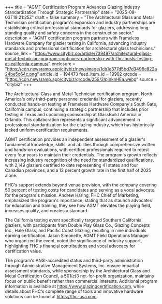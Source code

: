 +++
title = "AGMT Certification Program Advances Glazing Industry Standardization Through Strategic Partnership"
date = "2025-09-03T19:21:25Z"
draft = false
summary = "The Architectural Glass and Metal Technician certification program's expansion and industry partnerships are establishing critical professional standards for glaziers, addressing long-standing quality and safety concerns in the construction sector."
description = "AGMT certification program partners with Frameless Hardware Company for glazier testing in California, advancing industry standards and professional certification for architectural glass technicians."
source_link = "https://www.citybiz.co/article/739497/architectural-glass-metal-technician-program-continues-partnership-with-fhc-hosts-testing-at-california-campus/"
enclosure = "https://cdn.newsramp.app/citybiz/newsimage/1db1e377d5bd7d3498e822a24be5c64c.png"
article_id = 194473
feed_item_id = 19902
qrcode = "https://cdn.newsramp.app/citybiz/qrcode/259/3/pinknHEa.webp"
source = "citybiz"
+++

<p>The Architectural Glass and Metal Technician certification program, North America's only third-party personnel credential for glaziers, recently conducted hands-on testing at Frameless Hardware Company's South Gate, California campus, continuing a strategic partnership that includes prior testing in Texas and upcoming sponsorship at GlassBuild America in Orlando. This collaboration represents a significant advancement in professional standardization for the glazing industry, which has historically lacked uniform certification requirements.</p><p>AGMT certification provides an independent assessment of a glazier's fundamental knowledge, skills, and abilities through comprehensive written and hands-on evaluations, with certified professionals required to retest every four years to maintain their credentials. The program's growth reflects increasing industry recognition of the need for standardized qualifications, with 2,149 glaziers certified to date representing 41 states and four Canadian provinces, and a 12 percent growth rate in the first half of 2025 alone.</p><p>FHC's support extends beyond venue provision, with the company covering 50 percent of testing costs for candidates and serving as a vocal advocate for the program's mission. Andrew Haring, FHC Chief of Marketing, emphasized the program's importance, stating that as staunch advocates for education and training, they see how AGMT elevates the playing field, increases quality, and creates a standard.</p><p>The California testing event specifically targeted Southern California glaziers, with participants from Double Play Glass Co., Glazing Concepts Inc., Hale Glass, and Pacific Coast Glazing, resulting in nine individuals earning certification. Jason Simonette, AGMT Field Operations Manager who organized the event, noted the significance of industry support, highlighting FHC's financial contributions and vocal advocacy for certification value.</p><p>The program's ANSI-accredited status and third-party administration through Administrative Management Systems, Inc. ensure impartial assessment standards, while sponsorship by the Architectural Glass and Metal Certification Council, a 501(c)3 not-for-profit organization, maintains focus on public benefit rather than commercial interests. Additional program information is available at <a href="https://www.glazingcertification.com" rel="nofollow" target="_blank">https://www.glazingcertification.com</a>, while details about FHC's complete range of tools and innovative hardware solutions can be found at <a href="https://fhc-usa.com" rel="nofollow" target="_blank">https://fhc-usa.com</a>.</p>